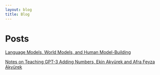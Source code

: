 ```yaml
---
layout: blog
title: Blog
---
```


# Posts

[Language Models, World Models, and Human Model-Building](world_models)

[Notes on Teaching GPT-3 Adding Numbers, Ekin Akyürek and Afra Feyza Akyürek](arithmetic_gpt3/index.html)

